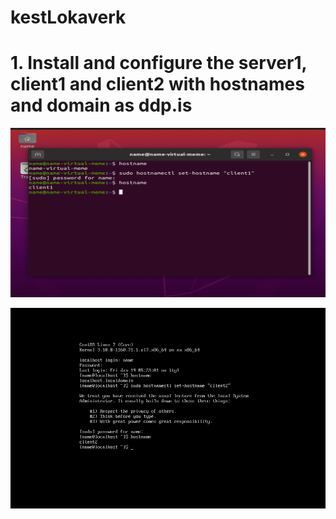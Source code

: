 # kestLokaverk

<h1> 1. Install and configure the server1, client1 and client2 with hostnames and domain as ddp.is </h1>


![mynd](https://github.com/gitmaus1/kestLokaverk/blob/main/Screenshots/Screenshot%202024-02-20%20093251.png)


![mynd](https://github.com/gitmaus1/kestLokaverk/blob/main/Screenshots/Screenshot%202024-02-20%20093923.png)
